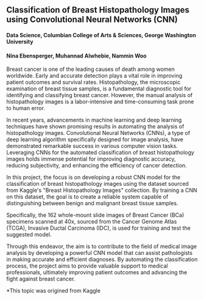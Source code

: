 ## Classification of Breast Histopathology Images using Convolutional Neural Networks (CNN)
#### Data Science, Columbian College of Arts & Sciences, George Washington University
#### Nina Ebensperger, Muhannad Alwhebie, Nammin Woo

Breast cancer is one of the leading causes of death among women worldwide. Early and accurate detection plays a vital role in improving patient outcomes and survival rates. Histopathology, the microscopic examination of breast tissue samples, is a fundamental diagnostic tool for identifying and classifying breast cancer. However, the manual analysis of histopathology images is a labor-intensive and time-consuming task prone to human error.

In recent years, advancements in machine learning and deep learning techniques have shown promising results in automating the analysis of histopathology images. Convolutional Neural Networks (CNNs), a type of deep learning algorithm specifically designed for image analysis, have demonstrated remarkable success in various computer vision tasks. Leveraging CNNs for the automated classification of breast histopathology images holds immense potential for improving diagnostic accuracy, reducing subjectivity, and enhancing the efficiency of cancer detection.

In this project, the focus is on developing a robust CNN model for the classification of breast histopathology images using the dataset sourced from Kaggle's "Breast Histopathology Images" collection. By training a CNN on this dataset, the goal is to create a reliable system capable of distinguishing between benign and malignant breast tissue samples.

Specifically, the 162 whole-mount slide images of Breast Cancer (BCa) specimens scanned at 40x, sourced from the Cancer Genome Atlas (TCGA), Invasive Ductal Carcinoma (IDC), is used for training and test the suggested model.

Through this endeavor, the aim is to contribute to the field of medical image analysis by developing a powerful CNN model that can assist pathologists in making accurate and efficient diagnoses. By automating the classification process, the project aims to provide valuable support to medical professionals, ultimately improving patient outcomes and advancing the fight against breast cancer.

*This topic was origined from Kaggle
